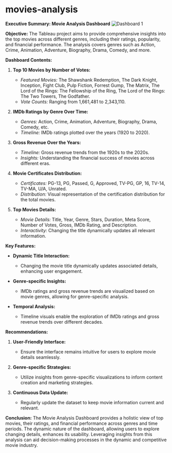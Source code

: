 # movies-analysis
**Executive Summary: Movie Analysis Dashboard**
![Dashboard 1](https://github.com/yashjagdale0207/movies-analysis/assets/145290827/df4eda45-8a58-47ab-8d8d-beb60a197d40)

**Objective:**
The Tableau project aims to provide comprehensive insights into the top movies across different genres, including their ratings, popularity, and financial performance. The analysis covers genres such as Action, Crime, Animation, Adventure, Biography, Drama, Comedy, and more.

**Dashboard Contents:**

1. **Top 10 Movies by Number of Votes:**
   - *Featured Movies:* The Shawshank Redemption, The Dark Knight, Inception, Fight Club, Pulp Fiction, Forrest Gump, The Matrix, The Lord of the Rings: The Fellowship of the Ring, The Lord of the Rings: The Two Towers, The Godfather.
   - *Vote Counts:* Ranging from 1,661,481 to 2,343,110.

2. **IMDb Ratings by Genre Over Time:**
   - *Genres:* Action, Crime, Animation, Adventure, Biography, Drama, Comedy, etc.
   - *Timeline:* IMDb ratings plotted over the years (1920 to 2020).

3. **Gross Revenue Over the Years:**
   - *Timeline:* Gross revenue trends from the 1920s to the 2020s.
   - *Insights:* Understanding the financial success of movies across different eras.

4. **Movie Certificates Distribution:**
   - *Certificates:* PG-13, PG, Passed, G, Approved, TV-PG, GP, 16, TV-14, TV-MA, U/A, Unrated.
   - *Distribution:* Visual representation of the certification distribution for the total movies.

5. **Top Movies Details:**
   - *Movie Details:* Title, Year, Genre, Stars, Duration, Meta Score, Number of Votes, Gross, IMDb Rating, and Description.
   - *Interactivity:* Changing the title dynamically updates all relevant information.

**Key Features:**

- **Dynamic Title Interaction:**
  - Changing the movie title dynamically updates associated details, enhancing user engagement.

- **Genre-specific Insights:**
  - IMDb ratings and gross revenue trends are visualized based on movie genres, allowing for genre-specific analysis.

- **Temporal Analysis:**
  - Timeline visuals enable the exploration of IMDb ratings and gross revenue trends over different decades.

**Recommendations:**

1. **User-Friendly Interface:**
   - Ensure the interface remains intuitive for users to explore movie details seamlessly.

2. **Genre-specific Strategies:**
   - Utilize insights from genre-specific visualizations to inform content creation and marketing strategies.

3. **Continuous Data Update:**
   - Regularly update the dataset to keep movie information current and relevant.

**Conclusion:**
The Movie Analysis Dashboard provides a holistic view of top movies, their ratings, and financial performance across genres and time periods. The dynamic nature of the dashboard, allowing users to explore changing details, enhances its usability. Leveraging insights from this analysis can aid decision-making processes in the dynamic and competitive movie industry.


